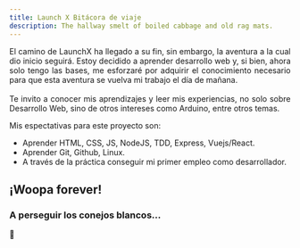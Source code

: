 ```yaml
---
title: Launch X Bitácora de viaje
description: The hallway smelt of boiled cabbage and old rag mats.
---
```


<p align = "justify">
El camino de LaunchX ha llegado a su fin, sin embargo, la aventura a la cual dio inicio seguirá.
Estoy decidido a aprender desarrollo web y, si bien, ahora solo tengo las bases, me esforzaré por adquirir el conocimiento
necesario para que esta aventura se vuelva mi trabajo el día de mañana. <br><br>
Te invito a conocer mis aprendizajes y leer mis experiencias, no solo sobre Desarrollo Web, sino de otros intereses como Arduino, entre otros temas.
</p>

Mis espectativas para este proyecto son:
 
- Aprender HTML, CSS, JS, NodeJS, TDD, Express, Vuejs/React.
- Aprender Git, Github, Linux.
- A través de la práctica conseguir mi primer empleo como desarrollador.
 
## ¡Woopa forever!
### A perseguir los conejos blancos...

🚀
